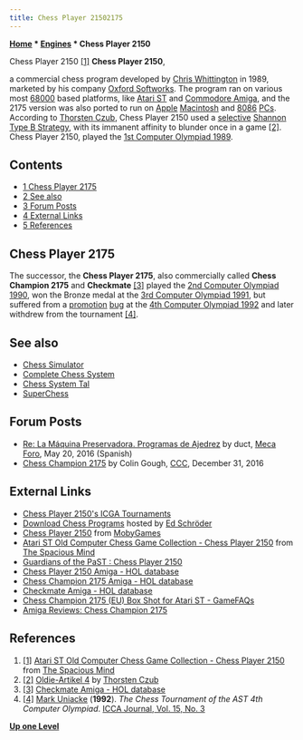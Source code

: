 ```yaml
---
title: Chess Player 21502175
---
```

**[Home](Home "Home") * [Engines](Engines "Engines") * Chess Player 2150**

[](http://www.spacious-mind.com/html/atari_st_chess_player_2150.html) Chess Player 2150 <a id="cite-note-1" href="#cite-ref-1">[1]</a>
**Chess Player 2150**,

a commercial chess program developed by [Chris Whittington](Chris_Whittington "Chris Whittington") in 1989, marketed by his company [Oxford Softworks](Oxford_Softworks "Oxford Softworks"). The program ran on various most [68000](68000 "68000") based platforms, like [Atari ST](Atari_ST "Atari ST") and [Commodore Amiga](Amiga "Amiga"), and the 2175 version was also ported to run on [Apple](index.php?title=Apple&action=edit&redlink=1 "Apple (page does not exist)") [Macintosh](Macintosh "Macintosh") and [8086](8086 "8086") [PCs](IBM_PC "IBM PC"). According to [Thorsten Czub](Thorsten_Czub "Thorsten Czub"), Chess Player 2150 used a [selective](Selectivity "Selectivity") [Shannon Type B Strategy](Type_B_Strategy "Type B Strategy"), with its immanent affinity to blunder once in a game <a id="cite-note-2" href="#cite-ref-2">[2]</a>. Chess Player 2150, played the [1st Computer Olympiad 1989](1st_Computer_Olympiad#Chess "1st Computer Olympiad").

## Contents

- [1 Chess Player 2175](#chess-player-2175)
- [2 See also](#see-also)
- [3 Forum Posts](#forum-posts)
- [4 External Links](#external-links)
- [5 References](#references)

## Chess Player 2175

The successor, the **Chess Player 2175**, also commercially called **Chess Champion 2175** and **Checkmate** <a id="cite-note-3" href="#cite-ref-3">[3]</a> played the [2nd Computer Olympiad 1990](2nd_Computer_Olympiad#Chess "2nd Computer Olympiad"), won the Bronze medal at the [3rd Computer Olympiad 1991](3rd_Computer_Olympiad#Chess "3rd Computer Olympiad"), but suffered from a [promotion](Promotions "Promotions") [bug](Engine_Testing#bugs "Engine Testing") at the [4th Computer Olympiad 1992](4th_Computer_Olympiad#Chess "4th Computer Olympiad") and later withdrew from the tournament <a id="cite-note-4" href="#cite-ref-4">[4]</a>.

## See also

- [Chess Simulator](Chess_Simulator "Chess Simulator")
- [Complete Chess System](Complete_Chess_System "Complete Chess System")
- [Chess System Tal](Chess_System_Tal "Chess System Tal")
- [SuperChess](SuperChess "SuperChess")

## Forum Posts

- [Re: La Máquina Preservadora. Programas de Ajedrez](http://www.foro.meca-web.es/viewtopic.php?f=9&t=72&start=50#p9325) by duct, [Meca Foro](Computer_Chess_Forums "Computer Chess Forums"), May 20, 2016 (Spanish)
- [Chess Champion 2175](http://www.talkchess.com/forum/viewtopic.php?t=62671) by Colin Gough, [CCC](CCC "CCC"), December 31, 2016

## External Links

- [Chess Player 2150's ICGA Tournaments](https://www.game-ai-forum.org/icga-tournaments/program.php?id=322)
- [Download Chess Programs](http://www.top-5000.nl/cp.htm) hosted by [Ed Schröder](Ed_Schroder "Ed Schroder")
- [Chess Player 2150](http://www.mobygames.com/game/chess-player-2150) from [MobyGames](https://en.wikipedia.org/wiki/MobyGames)
- [Atari ST Old Computer Chess Game Collection - Chess Player 2150](http://www.spacious-mind.com/html/atari_st_chess_player_2150.html) from [The Spacious Mind](The_Spacious_Mind "The Spacious Mind")
- [Guardians of the PaST : Chess Player 2150](http://www.guardiansofthepast.co.uk/software.php?Version_ID=308)
- [Chess Player 2150 Amiga - HOL database](http://hol.abime.net/3004)
- [Chess Champion 2175 Amiga - HOL database](http://hol.abime.net/3003)
- [Checkmate Amiga - HOL database](http://hol.abime.net/3002)
- [Chess Champion 2175 (EU) Box Shot for Atari ST - GameFAQs](http://www.gamefaqs.com/ast/952038-chess-champion-2175/images/box-110034)
- [Amiga Reviews: Chess Champion 2175](http://www.amigareviews.leveluphost.com/ches2175.htm)

## References

1. <a id="cite-ref-1" href="#cite-note-1">[1]</a> [Atari ST Old Computer Chess Game Collection - Chess Player 2150](http://www.spacious-mind.com/html/atari_st_chess_player_2150.html) from [The Spacious Mind](The_Spacious_Mind "The Spacious Mind")
1. <a id="cite-ref-2" href="#cite-note-2">[2]</a> [Oldie-Artikel 4](http://thorstenczub.de/oldie4.html) by [Thorsten Czub](Thorsten_Czub "Thorsten Czub")
1. <a id="cite-ref-3" href="#cite-note-3">[3]</a> [Checkmate Amiga - HOL database](http://hol.abime.net/3002)
1. <a id="cite-ref-4" href="#cite-note-4">[4]</a> [Mark Uniacke](Mark_Uniacke "Mark Uniacke") (**1992**). *The Chess Tournament of the AST 4th Computer Olympiad*. [ICCA Journal, Vol. 15, No. 3](ICGA_Journal#15_3 "ICGA Journal")

**[Up one Level](Engines "Engines")**

